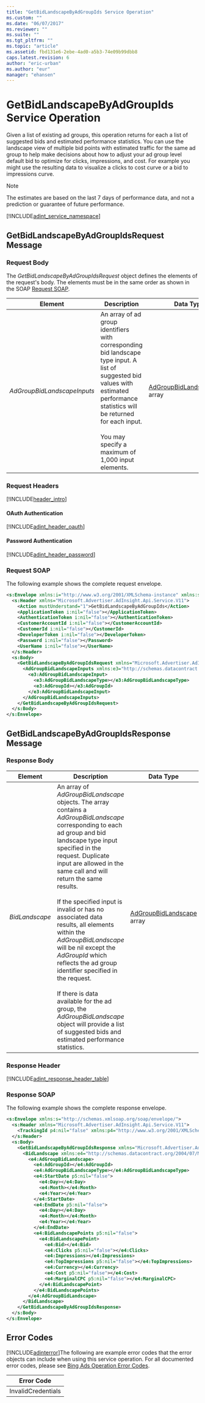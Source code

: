 ```yaml
---
title: "GetBidLandscapeByAdGroupIds Service Operation"
ms.custom: ""
ms.date: "06/07/2017"
ms.reviewer: ""
ms.suite: ""
ms.tgt_pltfrm: ""
ms.topic: "article"
ms.assetid: fbd131e6-2ebe-4ad0-a5b3-74e09b99dbb8
caps.latest.revision: 6
author: "eric-urban"
ms.author: "eur"
manager: "ehansen"
---
```

# GetBidLandscapeByAdGroupIds Service Operation
Given a list of existing ad groups, this operation returns for each a list of suggested bids and estimated performance statistics. You can use the landscape view of multiple bid points with estimated traffic for the same ad group to help make decisions about how to adjust your ad group level default bid to optimize for clicks, impressions, and cost. For example you might use the resulting data to visualize a clicks to cost curve or a bid to impressions curve.

> [!NOTE]
> The estimates are based on the last 7 days of performance data, and not a prediction or guarantee of future performance.

[!INCLUDE[adint_service_namespace](../adinsight-api/includes/adint-service-namespace.md)]

## <a name="request"></a>GetBidLandscapeByAdGroupIdsRequest Message

### Request Body
The *GetBidLandscapeByAdGroupIdsRequest* object defines the elements of the request's body. The elements must be in the same order as shown in the SOAP [Request SOAP](#request_soap).

|Element|Description|Data Type|Required|
|-----------|---------------|-------------|------------|
|*AdGroupBidLandscapeInputs*|An array of ad group identifiers with corresponding bid landscape type input. A list of suggested bid values with estimated performance statistics will be returned for each input.<br /><br />You may specify a maximum of 1,000 input elements.|[AdGroupBidLandscapeInput](../adinsight-api/adgroupbidlandscapeinput-data-object.md) array|Yes|

### Request Headers
[!INCLUDE[header_intro](../adinsight-api/includes/header-intro.md)]
#### OAuth Authentication
[!INCLUDE[adint_header_oauth](../adinsight-api/includes/adint-header-oauth.md)]
#### Password Authentication
[!INCLUDE[adint_header_password](../adinsight-api/includes/adint-header-password.md)]
### <a name="request_soap"></a>Request SOAP
The following example shows the complete request envelope.

```xml
<s:Envelope xmlns:i="http://www.w3.org/2001/XMLSchema-instance" xmlns:s="http://schemas.xmlsoap.org/soap/envelope/">
  <s:Header xmlns="Microsoft.Advertiser.AdInsight.Api.Service.V11">
    <Action mustUnderstand="1">GetBidLandscapeByAdGroupIds</Action>
    <ApplicationToken i:nil="false"></ApplicationToken>
    <AuthenticationToken i:nil="false"></AuthenticationToken>
    <CustomerAccountId i:nil="false"></CustomerAccountId>
    <CustomerId i:nil="false"></CustomerId>
    <DeveloperToken i:nil="false"></DeveloperToken>
    <Password i:nil="false"></Password>
    <UserName i:nil="false"></UserName>
  </s:Header>
  <s:Body>
    <GetBidLandscapeByAdGroupIdsRequest xmlns="Microsoft.Advertiser.AdInsight.Api.Service.V11">
      <AdGroupBidLandscapeInputs xmlns:e3="http://schemas.datacontract.org/2004/07/Microsoft.BingAds.Advertiser.AdInsight.Api.DataContract.V11.Entity" i:nil="false">
        <e3:AdGroupBidLandscapeInput>
          <e3:AdGroupBidLandscapeType></e3:AdGroupBidLandscapeType>
          <e3:AdGroupId></e3:AdGroupId>
        </e3:AdGroupBidLandscapeInput>
      </AdGroupBidLandscapeInputs>
    </GetBidLandscapeByAdGroupIdsRequest>
  </s:Body>
</s:Envelope>
```

## <a name="response"></a>GetBidLandscapeByAdGroupIdsResponse Message

### <a name="Body_Elements"></a>Response Body

|Element|Description|Data Type|
|-----------|---------------|-------------|
|*BidLandscape*|An array of *AdGroupBidLandscape* objects. The array contains a *AdGroupBidLandscape* corresponding to each ad group and bid landscape type input specified in the request.  Duplicate input are allowed in the same call and will return the same results.<br /><br />If the specified input is invalid or has no associated data results, all elements within the *AdGroupBidLandscape* will be nil except the *AdGroupId* which reflects the ad group identifier specified in the request.<br /><br />If there is data available for the ad group, the *AdGroupBidLandscape* object will provide a list of suggested bids and estimated performance statistics.|[AdGroupBidLandscape](../adinsight-api/adgroupbidlandscape-data-object.md) array|

### <a name="Header_Elements"></a>Response Header
[!INCLUDE[adint_response_header_table](../adinsight-api/includes/adint-response-header-table.md)]
### Response SOAP
The following example shows the complete response envelope.

```xml
<s:Envelope xmlns:s="http://schemas.xmlsoap.org/soap/envelope/">
  <s:Header xmlns="Microsoft.Advertiser.AdInsight.Api.Service.V11">
    <TrackingId p4:nil="false" xmlns:p4="http://www.w3.org/2001/XMLSchema-instance"></TrackingId>
  </s:Header>
  <s:Body>
    <GetBidLandscapeByAdGroupIdsResponse xmlns="Microsoft.Advertiser.AdInsight.Api.Service.V11">
      <BidLandscape xmlns:e4="http://schemas.datacontract.org/2004/07/Microsoft.BingAds.Advertiser.AdInsight.Api.DataContract.V11.Entity" p5:nil="false" xmlns:p5="http://www.w3.org/2001/XMLSchema-instance">
        <e4:AdGroupBidLandscape>
          <e4:AdGroupId></e4:AdGroupId>
          <e4:AdGroupBidLandscapeType></e4:AdGroupBidLandscapeType>
          <e4:StartDate p5:nil="false">
            <e4:Day></e4:Day>
            <e4:Month></e4:Month>
            <e4:Year></e4:Year>
          </e4:StartDate>
          <e4:EndDate p5:nil="false">
            <e4:Day></e4:Day>
            <e4:Month></e4:Month>
            <e4:Year></e4:Year>
          </e4:EndDate>
          <e4:BidLandscapePoints p5:nil="false">
            <e4:BidLandscapePoint>
              <e4:Bid></e4:Bid>
              <e4:Clicks p5:nil="false"></e4:Clicks>
              <e4:Impressions></e4:Impressions>
              <e4:TopImpressions p5:nil="false"></e4:TopImpressions>
              <e4:Currency></e4:Currency>
              <e4:Cost p5:nil="false"></e4:Cost>
              <e4:MarginalCPC p5:nil="false"></e4:MarginalCPC>
            </e4:BidLandscapePoint>
          </e4:BidLandscapePoints>
        </e4:AdGroupBidLandscape>
      </BidLandscape>
    </GetBidLandscapeByAdGroupIdsResponse>
  </s:Body>
</s:Envelope>
```

## <a name="errors"></a>Error Codes
[!INCLUDE[adinterror](../adinsight-api/includes/adinterror.md)]The following are example  error codes that the error objects can include when using this service operation. For all documented error codes, please see [Bing Ads Operation Error Codes](http://go.microsoft.com/fwlink/?LinkId=511884).


|Error Code|
|--------------|
|InvalidCredentials|
